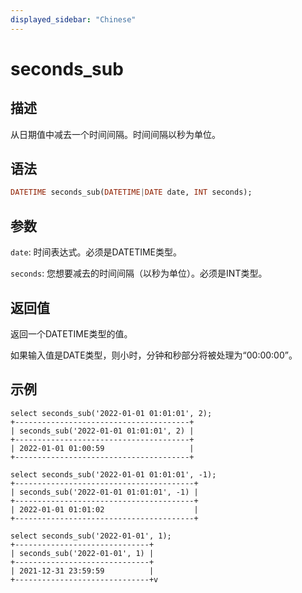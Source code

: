```yaml
---
displayed_sidebar: "Chinese"
---
```


# seconds_sub

## 描述

从日期值中减去一个时间间隔。时间间隔以秒为单位。

## 语法

```Haskell
DATETIME seconds_sub(DATETIME|DATE date, INT seconds);
```

## 参数

`date`: 时间表达式。必须是DATETIME类型。

`seconds`: 您想要减去的时间间隔（以秒为单位）。必须是INT类型。

## 返回值

返回一个DATETIME类型的值。

如果输入值是DATE类型，则小时，分钟和秒部分将被处理为“00:00:00”。

## 示例

```Plain Text
select seconds_sub('2022-01-01 01:01:01', 2);
+---------------------------------------+
| seconds_sub('2022-01-01 01:01:01', 2) |
+---------------------------------------+
| 2022-01-01 01:00:59                   |
+---------------------------------------+

select seconds_sub('2022-01-01 01:01:01', -1);
+----------------------------------------+
| seconds_sub('2022-01-01 01:01:01', -1) |
+----------------------------------------+
| 2022-01-01 01:01:02                    |
+----------------------------------------+

select seconds_sub('2022-01-01', 1);
+------------------------------+
| seconds_sub('2022-01-01', 1) |
+------------------------------+
| 2021-12-31 23:59:59          |
+------------------------------+v
```
